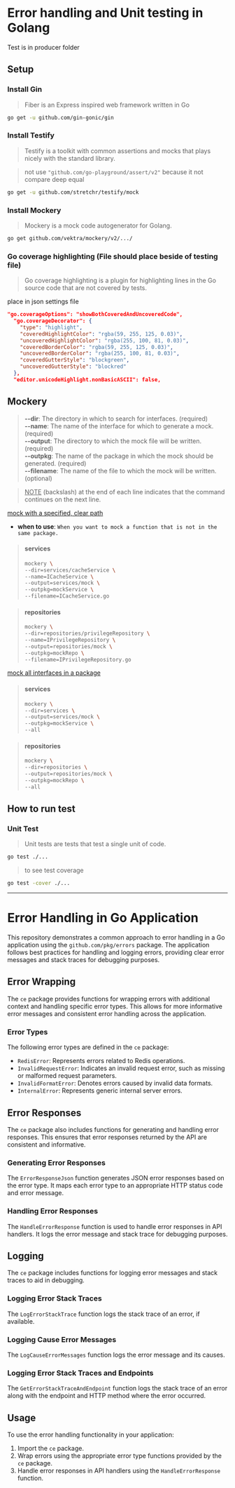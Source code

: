 # Error handling and Unit testing in Golang

Test is in producer folder

## Setup

### Install Gin

> Fiber is an Express inspired web framework written in Go

```bash
go get -u github.com/gin-gonic/gin
```

### Install Testify

> Testify is a toolkit with common assertions and mocks that plays nicely with the standard library.

> not use `"github.com/go-playground/assert/v2"` because it not compare deep equal

```bash
go get -u github.com/stretchr/testify/mock
```

### Install Mockery

> Mockery is a mock code autogenerator for Golang.

```bash
go get github.com/vektra/mockery/v2/.../
```

### Go coverage highlighting (File should place beside of testing file)

> Go coverage highlighting is a plugin for highlighting lines in the Go source code that are not covered by tests.

place in json settings file

```json
"go.coverageOptions": "showBothCoveredAndUncoveredCode",
  "go.coverageDecorator": {
    "type": "highlight",
    "coveredHighlightColor": "rgba(59, 255, 125, 0.03)",
    "uncoveredHighlightColor": "rgba(255, 100, 81, 0.03)",
    "coveredBorderColor": "rgba(59, 255, 125, 0.03)",
    "uncoveredBorderColor": "rgba(255, 100, 81, 0.03)",
    "coveredGutterStyle": "blockgreen",
    "uncoveredGutterStyle": "blockred"
  },
  "editor.unicodeHighlight.nonBasicASCII": false,
```

## Mockery

> **--dir**: The directory in which to search for interfaces. (required)<br> **--name**: The name of the interface for which to generate a mock. (required)<br> **--output**: The directory to which the mock file will be written. (required)<br> **--outpkg**: The name of the package in which the mock should be generated. (required)<br> **--filename**: The name of the file to which the mock will be written. (optional)

> <ins>NOTE</ins> (backslash) at the end of each line indicates that the command continues on the next line.

<ins>mock with a specified, clear path</ins>

- **when to use**: `When you want to mock a function that is not in the same package.`

> #### services
>
> ```bash
> mockery \
> --dir=services/cacheService \
> --name=ICacheService \
> --output=services/mock \
> --outpkg=mockService \
> --filename=ICacheService.go
> ```

> #### repositories
>
> ```bash
> mockery \
> --dir=repositories/privilegeRepository \
> --name=IPrivilegeRepository \
> --output=repositories/mock \
> --outpkg=mockRepo \
> --filename=IPrivilegeRepository.go
> ```

<ins>mock all interfaces in a package</ins>

> #### services
>
> ```bash
> mockery \
> --dir=services \
> --output=services/mock \
> --outpkg=mockService \
> --all
> ```

> #### repositories
>
> ```bash
> mockery \
> --dir=repositories \
> --output=repositories/mock \
> --outpkg=mockRepo \
> --all
> ```

## How to run test

### Unit Test

> Unit tests are tests that test a single unit of code.

```bash
go test ./...
```

> to see test coverage

```bash
go test -cover ./...
```

---

# Error Handling in Go Application

This repository demonstrates a common approach to error handling in a Go application using the `github.com/pkg/errors` package. The application follows best practices for handling and logging errors, providing clear error messages and stack traces for debugging purposes.

## Error Wrapping

The `ce` package provides functions for wrapping errors with additional context and handling specific error types. This allows for more informative error messages and consistent error handling across the application.

### Error Types

The following error types are defined in the `ce` package:

- `RedisError`: Represents errors related to Redis operations.
- `InvalidRequestError`: Indicates an invalid request error, such as missing or malformed request parameters.
- `InvalidFormatError`: Denotes errors caused by invalid data formats.
- `InternalError`: Represents generic internal server errors.

## Error Responses

The `ce` package also includes functions for generating and handling error responses. This ensures that error responses returned by the API are consistent and informative.

### Generating Error Responses

The `ErrorResponseJson` function generates JSON error responses based on the error type. It maps each error type to an appropriate HTTP status code and error message.

### Handling Error Responses

The `HandleErrorResponse` function is used to handle error responses in API handlers. It logs the error message and stack trace for debugging purposes.

## Logging

The `ce` package includes functions for logging error messages and stack traces to aid in debugging.

### Logging Error Stack Traces

The `LogErrorStackTrace` function logs the stack trace of an error, if available.

### Logging Cause Error Messages

The `LogCauseErrorMessages` function logs the error message and its causes.

### Logging Error Stack Traces and Endpoints

The `GetErrorStackTraceAndEndpoint` function logs the stack trace of an error along with the endpoint and HTTP method where the error occurred.

## Usage

To use the error handling functionality in your application:

1.  Import the `ce` package.
2.  Wrap errors using the appropriate error type functions provided by the `ce` package.
3.  Handle error responses in API handlers using the `HandleErrorResponse` function.

